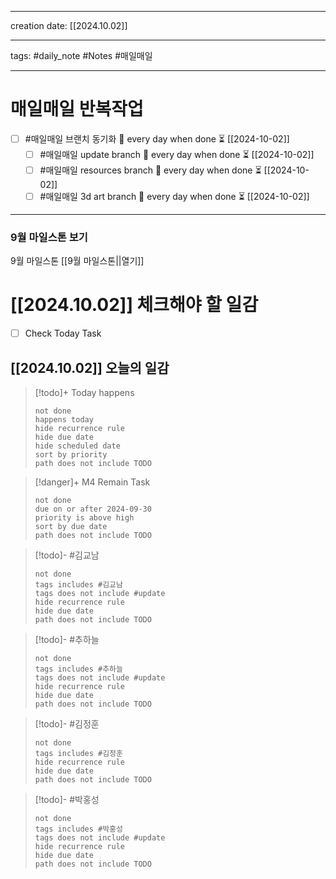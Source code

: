 
-------

creation date: [[2024.10.02]] 

--------

tags: #daily_note  #Notes #매일매일

---  
# 매일매일 반복작업 
- [ ] #매일매일 브랜치 동기화 🔁 every day when done ⏳ [[2024-10-02]] 
	- [ ] #매일매일 update branch  🔁 every day when done ⏳ [[2024-10-02]]
	- [ ] #매일매일 resources branch  🔁 every day when done ⏳ [[2024-10-02]]
	- [ ] #매일매일 3d art branch  🔁 every day when done ⏳ [[2024-10-02]]

--------

### 9월 마일스톤 보기
 9월 마일스톤 [[9월 마일스톤||열기]]



# [[2024.10.02]]  체크해야 할 일감

- [ ] Check Today Task





## [[2024.10.02]] 오늘의 일감

> [!todo]+ Today happens
> ```tasks
> not done
> happens today
> hide recurrence rule
> hide due date
> hide scheduled date
> sort by priority
> path does not include TODO
> ```

> [!danger]+ M4 Remain Task
> ```tasks
> not done
> due on or after 2024-09-30
> priority is above high
> sort by due date
> path does not include TODO
> ```

> [!todo]- #김교남 
> ```tasks
> not done
> tags includes #김교남    
> tags does not include #update
> hide recurrence rule
> hide due date
> path does not include TODO
> ```

> [!todo]- #추하늘  
> ```tasks
> not done
> tags includes #추하늘     
> tags does not include #update
> hide recurrence rule
> hide due date
> path does not include TODO
> ```

> [!todo]- #김정훈 
> ```tasks
> not done
> tags includes #김정훈    
> hide recurrence rule
> hide due date
> path does not include TODO
> ```

> [!todo]- #박홍성 
> ```tasks
> not done
> tags includes #박홍성    
> tags does not include #update
> hide recurrence rule
> hide due date
> path does not include TODO
> ```



